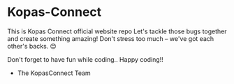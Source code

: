 # Kopas-Connect

This is Kopas Connect official website repo
Let's tackle those bugs together and create something amazing! Don't stress too much – we've got each other's backs. 😊

Don't forget to have fun while coding..
Happy coding!!

- The KopasConnect Team
